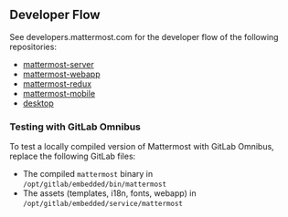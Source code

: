 Developer Flow
-----------------------------

See developers.mattermost.com for the developer flow of the following repositories:
 - [mattermost-server](https://developers.mattermost.com/contribute/server/developer-setup)
 - [mattermost-webapp](https://developers.mattermost.com/contribute/webapp/developer-setup)
 - [mattermost-redux](https://developers.mattermost.com/contribute/redux/developer-setup)
 - [mattermost-mobile](https://developers.mattermost.com/contribute/mobile/developer-setup)
 - [desktop](https://developers.mattermost.com/contribute/desktop/developer-setup)
 
### Testing with GitLab Omnibus ###

To test a locally compiled version of Mattermost with GitLab Omnibus, replace the following GitLab files:
 * The compiled `mattermost` binary in `/opt/gitlab/embedded/bin/mattermost`
 * The assets (templates, i18n, fonts, webapp) in `/opt/gitlab/embedded/service/mattermost`
